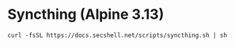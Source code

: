 # Syncthing (Alpine 3.13)

```shell
curl -fsSL https://docs.secshell.net/scripts/syncthing.sh | sh
```
